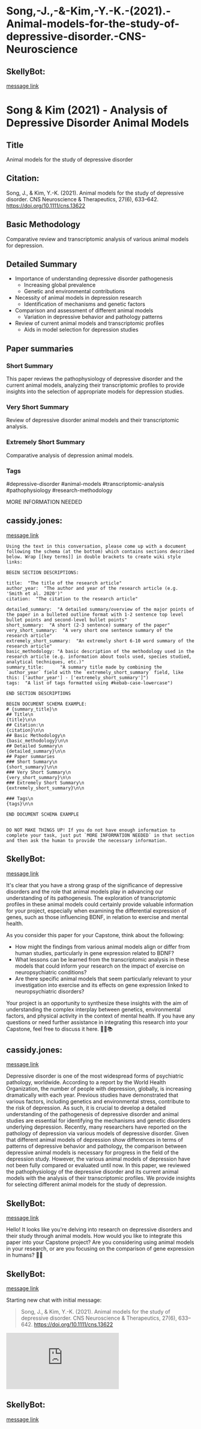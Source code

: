 # Song,-J.,-&-Kim,-Y.-K.-(2021).-Animal-models-for-the-study-of-depressive-disorder.-CNS-Neuroscience

## **SkellyBot**:

 [message link](https://discord.com/channels/1194766712680222800/1219830705446588498/1219830874808385576) 

 # Song & Kim (2021) - Analysis of Depressive Disorder Animal Models
## Title
Animal models for the study of depressive disorder

## Citation:
Song, J., & Kim, Y.-K. (2021). Animal models for the study of depressive disorder. CNS Neuroscience & Therapeutics, 27(6), 633–642. https://doi.org/10.1111/cns.13622

## Basic Methodology
Comparative review and transcriptomic analysis of various animal models for depression.

## Detailed Summary
- Importance of understanding depressive disorder pathogenesis
  - Increasing global prevalence
  - Genetic and environmental contributions
- Necessity of animal models in depression research
  - Identification of mechanisms and genetic factors
- Comparison and assessment of different animal models
  - Variation in depressive behavior and pathology patterns
- Review of current animal models and transcriptomic profiles
  - Aids in model selection for depression studies

## Paper summaries
### Short Summary
This paper reviews the pathophysiology of depressive disorder and the current animal models, analyzing their transcriptomic profiles to provide insights into the selection of appropriate models for depression studies.

### Very Short Summary
Review of depressive disorder animal models and their transcriptomic analysis.

### Extremely Short Summary
Comparative analysis of depression animal models.

### Tags
#depressive-disorder #animal-models #transcriptomic-analysis #pathophysiology #research-methodology

MORE INFORMATION NEEDED

## **cassidy.jones**:

 [message link](https://discord.com/channels/1194766712680222800/1219830705446588498/1219830873407356950) 

 ```
Using the text in this conversation, please come up with a document following the schema (at the bottom) which contains sections described below. Wrap [[key terms]] in double brackets to create wiki style links: 

BEGIN SECTION DESCRIPTIONS:

title:  "The title of the research article"
author_year:  "The author and year of the research article (e.g. 'Smith et al. 2020')"
citation:  "The citation to the research article"

detailed_summary:  "A detailed summary/overview of the major points of the paper in a bulleted outline format with 1-2 sentence top level bullet points and second-level bullet points"
short_summary:  "A short (2-3 sentence) summary of the paper"
very_short_summary:  "A very short one sentence summary of the research article"
extremely_short_summary:  "An extremely short 6-10 word summary of the research article"
basic_methodology: "A basic description of the methodology used in the research article (e.g. information about tools used, species studied, analytical techniques, etc.)"
summary_title:      "A summary title made by combining the `author_year` field with the `extremely_short_summary` field, like this: ['author_year'] - ['extremely_short_summary']")
tags:  "A list of tags formatted using #kebab-case-lowercase")

END SECTION DESCRIPTIONS

BEGIN DOCUMENT SCHEMA EXAMPLE:
# {summary_title}\n
## Title\n
{title}\n\n
## Citation:\n
{citation}\n\n
## Basic Methodology\n
{basic_methodology}\n\n
## Detailed Summary\n
{detailed_summary}\n\n
## Paper summaries
### Short Summary\n
{short_summary}\n\n
### Very Short Summary\n
{very_short_summary}\n\n
### Extremely Short Summary\n
{extremely_short_summary}\n\n

### Tags\n
{tags}\n\n

END DOCUMENT SCHEMA EXAMPLE


DO NOT MAKE THINGS UP! If you do not have enough information to complete your task, just put `MORE INFORMATION NEEDED` in that section and then ask the human to provide the necessary information.
```

## **SkellyBot**:

 [message link](https://discord.com/channels/1194766712680222800/1219830705446588498/1219830809243025471) 

 It's clear that you have a strong grasp of the significance of depressive disorders and the role that animal models play in advancing our understanding of its pathogenesis. The exploration of transcriptomic profiles in these animal models could certainly provide valuable information for your project, especially when examining the differential expression of genes, such as those influencing BDNF, in relation to exercise and mental health.

As you consider this paper for your Capstone, think about the following:

- How might the findings from various animal models align or differ from human studies, particularly in gene expression related to BDNF?
- What lessons can be learned from the transcriptomic analysis in these models that could inform your research on the impact of exercise on neuropsychiatric conditions?
- Are there specific animal models that seem particularly relevant to your investigation into exercise and its effects on gene expression linked to neuropsychiatric disorders?

Your project is an opportunity to synthesize these insights with the aim of understanding the complex interplay between genetics, environmental factors, and physical activity in the context of mental health. If you have any questions or need further assistance in integrating this research into your Capstone, feel free to discuss it here. 🧠💪📚

## **cassidy.jones**:

 [message link](https://discord.com/channels/1194766712680222800/1219830705446588498/1219830807917760594) 

 Depressive disorder is one of the most widespread forms of psychiatric pathology, worldwide. According to a report by the World Health Organization, the number of people with depression, globally, is increasing dramatically with each year. Previous studies have demonstrated that various factors, including genetics and environmental stress, contribute to the risk of depression. As such, it is crucial to develop a detailed understanding of the pathogenesis of depressive disorder and animal studies are essential for identifying the mechanisms and genetic disorders underlying depression. Recently, many researchers have reported on the pathology of depression via various models of depressive disorder. Given that different animal models of depression show differences in terms of patterns of depressive behavior and pathology, the comparison between depressive animal models is necessary for progress in the field of the depression study. However, the various animal models of depression have not been fully compared or evaluated until now. In this paper, we reviewed the pathophysiology of the depressive disorder and its current animal models with the analysis of their transcriptomic profiles. We provide insights for selecting different animal models for the study of depression.

## **SkellyBot**:

 [message link](https://discord.com/channels/1194766712680222800/1219830705446588498/1219830712731963403) 

 Hello! It looks like you're delving into research on depressive disorders and their study through animal models. How would you like to integrate this paper into your Capstone project? Are you considering using animal models in your research, or are you focusing on the comparison of gene expression in humans? 🧬🐁

## **SkellyBot**:

 [message link](https://discord.com/channels/1194766712680222800/1219830705446588498/1219830708701233162) 

 Starting new chat with initial message:

> Song, J., & Kim, Y.-K. (2021). Animal models for the study of depressive disorder. CNS Neuroscience & Therapeutics, 27(6), 633–642. https://doi.org/10.1111/cns.13622

![chat-1219830705446588498.json](https://cdn.discordapp.com/attachments/1219830705446588498/1219830954089123850/chat-1219830705446588498.json?ex=6615f59a&is=6603809a&hm=11d556efee25fb2587f61081e1cbd7fb85fbce73b517592cfd2fc70baa6f279a&)

## **SkellyBot**:

 [message link](https://discord.com/channels/1194766712680222800/1219830705446588498/1219830706642092183) 

 

